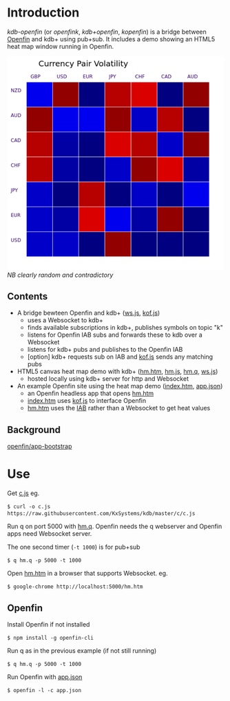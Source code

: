 # Introduction
*kdb-openfin* (or *openfink*, *kdb+openfin*, *kopenfin*) 
 is a bridge between [Openfin](http://openfin.co/) and kdb+ using pub+sub.  It includes a demo showing an HTML5 heat map window running in Openfin.

![Heat map](hm.png)
*NB clearly random and contradictory*

## Contents
 - A bridge bewteen Openfin and kdb+  ([ws.js](ws.js), [kof.js](kof.js))
   - uses a Websocket to kdb+
   - finds available subscriptions in kdb+, publishes symbols on topic "k"
   - listens for Openfin IAB subs and forwards these to kdb over a Websocket
   - listens for kdb+ pubs and publishes to the Openfin IAB
   - [option] kdb+ requests sub on IAB and [kof.js](kof.js) sends any matching pubs
 - HTML5 canvas heat map demo with kdb+ ([hm.htm](hm.htm), [hm.js](hm.js), [hm.q](hm.q), [ws.js](ws.js))
   - hosted locally using kdb+ server for http and Websocket
 - An example Openfin site using the heat map demo ([index.htm](index.htm), [app.json](app.json))
   - an Openfin headless app that opens [hm.htm](hm.htm)
   - [index.htm](index.htm) uses [kof.js](kof.js) to interface Openfin
   - [hm.htm](hm.htm) uses the [IAB](http://cdn.openfin.co/jsdocs/stable/fin.desktop.InterApplicationBus.html) rather than a Websocket to get heat values

## Background

 [openfin/app-bootstrap](https://github.com/openfin/app-bootstrap)

# Use
Get [c.js](https://raw.githubusercontent.com/KxSystems/kdb/master/c/c.js) eg. 
```
$ curl -o c.js https://raw.githubusercontent.com/KxSystems/kdb/master/c/c.js 
 ```

Run q on port 5000 with [hm.q](hm.q).  Openfin needs the q webserver and Openfin apps need Websocket server.

The one second timer (`-t 1000`) is for pub+sub
```
$ q hm.q -p 5000 -t 1000 
 ```

Open [hm.htm](hm.htm) in a browser that supports Websocket.  eg.
```
$ google-chrome http://localhost:5000/hm.htm 
 ```

## Openfin
Install Openfin if not installed
```
$ npm install -g openfin-cli 
 ```

Run q as in the previous example (if not still running)
```
$ q hm.q -p 5000 -t 1000 
 ```

Run Openfin with [app.json](app.json) 
```
$ openfin -l -c app.json 
 ```

